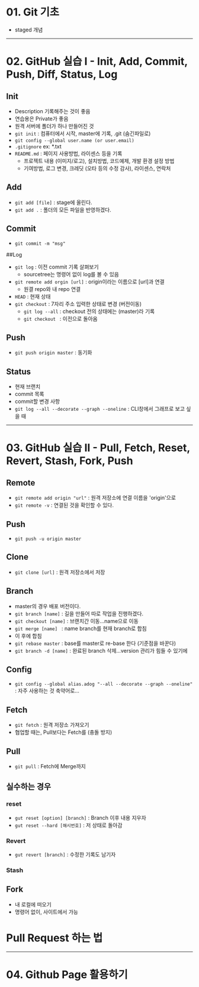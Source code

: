 # 01. Git 기초
* staged 개념

---
# 02. GitHub 실습 I - Init, Add, Commit, Push, Diff, Status, Log
## Init
* Description 기록해주는 것이 좋음
* 연습용은 Private가 좋음
* 원격 서버에 폴더가 하나 만들어진 것
* ```git init``` : 컴퓨터에서 시작, master에 기록, .git (숨긴파일로)
* ```git config --global user.name (or user.email)```
* ```.gitignore``` ex: *.txt
* ```README.md``` : 페이지 사용방법, 라이센스 등을 기록
  * 프로젝트 내용 (이미지/로고), 설치방법, 코드예제, 개발 환경 설정 방법
  * 기여방법, 로그 변경, 크레딧 (오타 등의 수정 감사), 라이센스, 연락처


## Add
* ```git add [file]``` : stage에 올린다.
* ```git add .``` : 폴더의 모든 파일을 반영하겠다.

## Commit
* ```git commit -m "msg"```

##Log
* ```git log``` : 이전 commit 기록 살펴보기
  * sourcetree는 명령어 없이 log를 볼 수 있음
* ```git remote add orgin [url]``` : origin이라는 이름으로 [url]과 연결
  * 원결 repo와 내 repo 연결
* ```HEAD``` : 현재 상태
* ```git checkout``` : 7자리 주소 입력한 상태로 변경 (버전이동)
  * ```git log --all``` : checkout 전의 상태에는 (master)라 기록
  * ```git checkout ``` : 이전으로 돌아옴

## Push
* ```git push origin master``` : 동기화

## Status
* 현재 브랜치
* commit 목록
* commit할 변경 사항
* ```git log --all --decorate --graph --oneline``` : CLI창에서 그래프로 보고 싶을 때

---
# 03. GitHub 실습 II - Pull, Fetch, Reset, Revert, Stash, Fork, Push
## Remote
* ```git remote add origin "url"``` : 원격 저장소에 연결 이름을 'origin'으로
* ```git remote -v``` : 연결된 것을 확인할 수 있다.

## Push
* ```git push -u origin master```

## Clone
* ```git clone [url]``` : 원격 저장소에서 저장

## Branch
* master의 경우 배포 버전이다.
* ```git branch [name]``` : 길을 만들어 따로 작업을 진행하겠다.
* ```git checkout [name]``` : 브랜치간 이동...name으로 이동
* ```git merge [name] ``` : name branch를 현재 branch로 합침
* 이 후에 합침
* ```git rebase master``` : base를 master로 re-base 한다 (기준점을 바꾼다)
* ```git branch -d [name]``` : 완료된 branch 삭제...version 관리가 힘들 수 있기에

## Config
* ```git config --global alias.adog "--all --decorate --graph --oneline"``` : 자주 사용하는 것 축약어로...

## Fetch
* ```git fetch``` : 원격 저장소 가져오기
* 협업할 때는, Pull보다는 Fetch를 (충돌 방지)

## Pull
* ```git pull``` : Fetch에 Merge까지

## 실수하는 경우
### reset
* ```gut reset [option] [branch]``` : Branch 이후 내용 지우자
* ```gut reset --hard [해시번호]``` : 저 상태로 돌아감
### Revert
* ```gut revert [branch]``` : 수정한 기록도 남기자
### Stash

## Fork
* 내 로컬에 떠오기
* 명령어 없이, 사이트에서 가능

# Pull Request 하는 법


---
# 04. Github Page 활용하기
